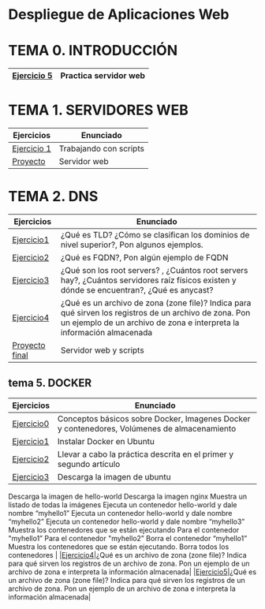 # Despliegue de Aplicaciones Web

<p align="left">
</p>

<h1>TEMA 0. INTRODUCCIÓN</h1>

|[Ejercicio 5](Tema0/ejercicio5.md)|Practica servidor web |
| :- | :- |


<h1>TEMA 1. SERVIDORES WEB</h1>

|Ejercicios|Enunciado|
|----------|-----------|
|[Ejercicio 1](Tema1/ejercicio1.md)|Trabajando con scripts|
|[Proyecto](Tema1/ejercicio1.md)|Servidor web|



<h1>TEMA 2. DNS</h1>

|Ejercicios|Enunciado|
|----------|-----------|
|[Ejercicio1](Tema2/ej1.md)|¿Qué es TLD? ¿Cómo se clasifican los dominios de nivel superior?, Pon algunos ejemplos.|
|[Ejercicio2](Tema2/ej2.md)|¿Qué es FQDN?, Pon algún ejemplo de FQDN|
|[Ejercicio3](Tema2/ej3.md)|¿Qué son los root servers? , ¿Cuántos root servers hay?, ¿Cuántos servidores raíz físicos existen y dónde se encuentran?, ¿Qué es anycast?|
|[Ejercicio4](Tema2/ej4.md)|¿Qué es un archivo de zona (zone file)? Indica para qué sirven los registros de un archivo de zona. Pon un ejemplo de un archivo de zona e interpreta la información almacenada|
|[Proyecto final]()|Servidor web y scripts|

<h2>tema 5. DOCKER</h2>

|Ejercicios|Enunciado|
|----------|-----------|
|[Ejercicio0](Tema5/ej0.md)|Conceptos básicos sobre Docker, Imagenes Docker y contenedores, Volúmenes de almacenamiento|
|[Ejercicio1](Tema5/ej1.md)|Instalar Docker en Ubuntu|
|[Ejercicio2](Tema5/ej2.md)|Llevar a cabo la práctica descrita en el primer y segundo artículo|
|[Ejercicio3](Tema5/ej3.md)|Descarga la imagen de ubuntu
Descarga la imagen de hello-world
Descarga la imagen nginx
Muestra un listado de todas la imágenes
Ejecuta un contenedor hello-world y dale nombre “myhello1”
Ejecuta un contenedor hello-world y dale nombre “myhello2”
Ejecuta un contenedor hello-world y dale nombre “myhello3”
Muestra los contenedores que se están ejecutando
Para el contenedor "myhello1”
Para el contenedor "myhello2”
Borra el contenedor “myhello1”
Muestra los contenedores que se están ejecutando.
Borra todos los contenedores
|
|[Ejercicio4](Tema5/ej4.md)|¿Qué es un archivo de zona (zone file)? Indica para qué sirven los registros de un archivo de zona. Pon un ejemplo de un archivo de zona e interpreta la información almacenada|
|[Ejercicio5](Tema5/ej4.md)|¿Qué es un archivo de zona (zone file)? Indica para qué sirven los registros de un archivo de zona. Pon un ejemplo de un archivo de zona e interpreta la información almacenada|
